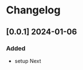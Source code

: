 # Changelog

<!-- https://keepachangelog.com/en/1.0.0/ -->

## [0.0.1] 2024-01-06
### Added
- setup Next
